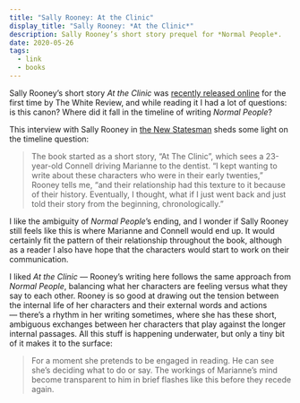 ```yaml
---
title: "Sally Rooney: At the Clinic"
display_title: "Sally Rooney: *At the Clinic*"
description: Sally Rooney’s short story prequel for *Normal People*.
date: 2020-05-26
tags:
  - link
  - books
---
```


Sally Rooney’s short story _At the Clinic_ was [recently released online](https://www.thewhitereview.org/fiction/at-the-clinic/) for the first time by The White Review, and while reading it I had a lot of questions: is this canon? Where did it fall in the timeline of writing _Normal People_?

This interview with Sally Rooney in [the New Statesman](https://www.newstatesman.com/culture/books/2018/09/sally-rooney-interview-normal-people-booker-prize-bbc-three-adaptation-conversations-with-friends) sheds some light on the timeline question:

> The book started as a short story, “At The Clinic”, which sees a 23-year-old Connell driving Marianne to the dentist. “I kept wanting to write about these characters who were in their early twenties,” Rooney tells me, “and their relationship had this texture to it because of their history. Eventually, I thought, what if I just went back and just told their story from the beginning, chronologically.”

I like the ambiguity of _Normal People_’s ending, and I wonder if Sally Rooney still feels like this is where Marianne and Connell would end up. It would certainly fit the pattern of their relationship throughout the book, although as a reader I also have hope that the characters would start to work on their communication.

I liked _At the Clinic_ — Rooney’s writing here follows the same approach from _Normal People_, balancing what her characters are feeling versus what they say to each other. Rooney is so good at drawing out the tension between the internal life of her characters and their external words and actions — there’s a rhythm in her writing sometimes, where she has these short, ambiguous exchanges between her characters that play against the longer internal passages. All this stuff is happening underwater, but only a tiny bit of it makes it to the surface:

> For a moment she pretends to be engaged in reading. He can see she’s deciding what to do or say. The workings of Marianne’s mind become transparent to him in brief flashes like this before they recede again.
